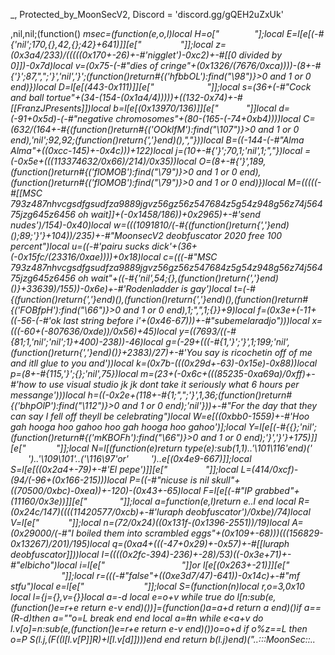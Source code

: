 _, Protected_by_MoonSecV2, Discord = 'discord.gg/gQEH2uZxUk'


,nil,nil;(function() _msec=(function(e,o,l)local H=o["            "];local E=l[e[(-#{'nil';170,{},42,{};42}+641)]][e["     ​     "]];local z=(0x3a4/233)/(((((0x170+-26)+-#'nigglet')-0xc2)+-#[[0 divided by 0]])-0x7d)local v=(0x75-(-#"dies of cringe"+(0x1326/(7676/0xca))))-(8+-#{'}';87,",";'}','nil','}';(function()return#{('hfbbOL'):find("\98")}>0 and 1 or 0 end)})local D=l[e[(443-0x111)]][e["   ​     ​     "]];local s=(36+(-#"Cock and ball tortue"+(34-(154-(0x1a4/4)))))+((132-0x74)+-#[[FranzJPresents]])local b=l[e[(0x13970/136)]][e["      ​​  "]]local d=(-91+0x5d)-(-#"negative chromosomes"+(80-(165-(-74+0xb4))))local C=(632/(164+-#{(function()return#{('OOklfM'):find("\107")}>0 and 1 or 0 end),'nil';92,92;(function()return{','}end)(),","}))local B=((-144-(-#"Alma Alma"+((0xcc-145)+-0x4c)))+122)local j=(10+-#{'}';70,1;'nil',1;","})local _=(-0x5e+(((113374632/0x66)/214)/0x35))local O=(8+-#{'}',189,(function()return#{('flOMOB'):find("\79")}>0 and 1 or 0 end),(function()return#{('flOMOB'):find("\79")}>0 and 1 or 0 end)})local M=(((((-#[[MSC 793z487nhvcgsdfgsudfza9889jgvz56gz56z547684z5g54z948g56z74j56475jzg645z6456 oh wait]]+(-0x1458/186))+0x2965)+-#'send nudes')/154)-0x40)local w=(((1091810/(-#{(function()return{','}end)();89;'}'}+104))/235)+-#"MoonsecV2 deobfuscator 2020 free 100 percent")local u=((-#'pairu sucks dick'+(36+(-0x15fc/(23316/0xae))))+0x18)local c=(((-#"MSC 793z487nhvcgsdfgsudfza9889jgvz56gz56z547684z5g54z948g56z74j56475jzg645z6456 oh wait"+((-#{'nil',54;{},(function()return{','}end)()}+33639)/155))-0x6e)+-#'Rodenladder is gay')local t=(-#{(function()return{','}end)(),(function()return{','}end)(),(function()return#{('FOBfpH'):find("\66")}>0 and 1 or 0 end),1;",",1;{}}+9)local f=(0x3e+(-11+((-56-(-#'ok last string before i'+(0x46-67)))+-#"subemelaradjo")))local x=(((-60+(-807636/0xde))/0x56)+45)local y=((7693/((-#{81;1,'nil';'nil';1}+400)-238))-46)local g=(-29+(((-#{1,'}';'}',1;199;'nil',(function()return{','}end)()}+2383)/27)+-#'You say is ricochetin off of me and itll glue to you and'))local k=(0x7b-(((0x29d+-63)-0x15e)-0x88))local p=(8+-#{115,'}';{};'nil',75})local m=(23+(-0x6c+(((85235-0xa69a)/0xff)+-#'how to use visual studio jk jk dont take it seriously what 6 hours per messange')))local h=((-0x2e+(118+-#{1;",";'}',1,36;(function()return#{('bhpOlP'):find("\112")}>0 and 1 or 0 end);'nil'}))+-#"For the day that they can say I fell off theyll be celebrating")local W=e[((0xbb0-1559)+-#'Hoo gah hooga hoo gahoo hoo gah hooga hoo gahoo')];local Y=l[e[(-#{{};'nil';(function()return#{('mKBOFh'):find("\66")}>0 and 1 or 0 end);'}','}'}+175)]][e["           "]];local N=l[(function(e)return type(e):sub(1,1)..'\101\116'end)('        ')..'\109\101'..('\116\97'or'        ')..e[(0x4e9-667)]];local S=l[e[((0x2a4+-79)+-#'El pepe')]][e["     ​     "]];local L=(414/0xcf)-(94/(-96+(0x166-215)))local P=((-#"nicuse is nil skull"+((70500/0xbc)-0xea))+-120)-(0x43+-65)local F=l[e[(-#"IP grabbed"+(11160/0x3e))]][e["   ​        "]];local a=function(e,l)return e..l end local R=(0x24c/147)*((((11420577/0xcb)+-#'luraph deobfuscator')/0xbe)/74)local V=l[e["   ​          "]];local n=(72/0x24)*((0x131f-(0x1396-2551))/19)local A=(0x29000/(-#"I boiled them into scrambled eggs"+(0x109+-68)))*(((156829-0x13267)/201)/195)local q=(0xa4+(((-47+0x29)+-0x57)+-#[[luraph deobfuscator]]))local I=((((0x2fc-394)-236)+-28)/53)*((-0x3e+71)+-#"elbicho")local i=l[e["  ​            "]]or l[e[(0x263+-21)]][e["  ​            "]];local r=(((-#"false"+((0xe3d7/47)-641))-0x14c)+-#"mf stfu")local e=l[e["​        ​     ​   "]];local S=(function(n)local r,o=3,0x10 local l={j={},v={}}local a=-d local e=o+v while true do l[n:sub(e,(function()e=r+e return e-v end)())]=(function()a=a+d return a end)()if a==(R-d)then a=""o=L break end end local a=#n while e<a+v do l.v[o]=n:sub(e,(function()e=r+e return e-v end)())o=o+d if o%z==L then o=P S(l.j,(F((l[l.v[P]]*R)+l[l.v[d]])))end end return b(l.j)end)("..:::MoonSec::..                ​            ​              ​                                ​                                         ​                                         ​ ​                          ​ ​                                                   ​                            ​                        ​     ​                                                      ​                ​                   ​                                            ​               ​           ​  ​                                                                 ​                    ​   ​         ​                 ​                               ​                   ​      ​                ​                                                                     ​           ​           ​           ​  ​                                                                     ​             ​             ​                                                     ​                           ​        ​                 ​​ ​                        ​              ​                  ​                               ​    ​                      ​        ​                        ​ ​         ​               ​                                                  ​                                                            ​                ​                                                                    ​             ​           ​                                       ​             ​                     ​              ​   ​         ​                 ​                               ​                   ​      ​                 ​                                                                               ​            ​          ​                                                                        ​             ​             ​                                                   ​           ​          ​                               ​​​                                                                     ​        ​         ​                                   ​                                 ​             ​           ​                                      ​                                              ​           ​                                                            ​      ​ ​​           ​           ​                    ​               ​            ​           ​             ​         ​           ​    ​                ​                                             ​                                       ​           ​                                                                       ​          ​             ​            ​                                                                       ​                ​                                                                           ​                     ​   ​                                                      ​     ​              ​         ​                         ​​         ​                                                               ​      ​              ​           ​                                                                                   ​            ​    ​                         ​    ​                      ​         ​         ​            ​            ​                                                                         ​               ​                         ​                                                     ​                      ​             ​                                                                   ​   ​            ​             ​          ​  ​                                                                ​             ​                           ​                                            ​   ​                  ​       ​    ​                        ​          ​     ​           ​                    ​      ​           ​       ​               ​                                 ​                                    ​               ​           ​                                                                                      ​             ​                                                                  ​                      ​     ​  ​   ​           ​                 ​                        ​           ​     ​​            ​​          ​       ​                   ​                            ​                               ​            ​​                                                                                       ​           ​            ​                      ​                                               ​                                                                                                        ​     ​                ​                  ​                ​ ​                                ​             ​           ​            ​                                                                         ​             ​           ​  ​                                                                       ​        ​              ​                                                                                     ​             ​            ​                                                                        ​              ​             ​            ​                        ​   ​                                                ​                           ​                                       ​ ​              ​ ​      ​ ​         ​​                ​                                      ​                                                                                                                       ​                          ​  ​                                                     ​                         ​ ​                    ​ ​     ​   ​                    ​                                  ​         ​               ​                                                            ​                                      ​   ​             ​​               ​                                ​    ​      ​​      ​                ​​           ​            ​          ​    ​  ​       ​                                                             ​              ​                                                          ​        ​         ​                                                                             ​                                   ​                                                                 ​            ​        ​             ​                                                                                 ​             ​                                               ​                                      ​           ​                                                                              ​        ​             ​              ​            ​                                               ​             ​            ​              ​                                                 ​                                          ​                                                                                                                                ​                                                           ​             ​         ​           ​                          ​            ​                                                 ​             ​             ​                                  ​                                  ​               ​             ​​                             ​                                                      ​             ​                                                          ​                          ​           ​            ​                                                           ​            ​             ​                                                                  ​        ​                        ​                       ​                                               ​                                   ​        ​  ​                        ​                          ​     ​                      ​           ​                                                                                 ​             ​                 ​                                                                                       ​       ​                                                                       ​           ​  ​       ​            ​           ​                                    ​                   ​          ​               ​   ​                                                                            ​           ​                                   ​                                                ​            ​             ​                                    ​                 ​ ​        ​                   ​            ​                                                                      ​    ​              ​             ​                     ​                     ​             ​                ​                       ​                                           ​              ​   ​                  ​                 ​              ​                   ​             ​                                        ​             ​                                                                                     ​             ​             ​                                                                           ​           ​           ​                                                                                     ​             ​                                                                ​                          ​           ​     ​​             ​                            ​                          ​      ​                                                                         ​                                ​                                              ​                                    ​            ​             ​             ​                                                                           ​​  ​  ​                 ​                    ​                   ​                    ​                         ​                                       ​ ​    ​                                                       ​           ​                                                                                 ​            ​​                                                    ​               ​                        ​            ​          ​​                ​             ​​         ​                     ​  ​                  ​                                        ​                    ​                 ​     ​                                                                           ​           ​             ​           ​                                                                       ​             ​             ​                                                              ​                                                                ​                 ​     ​    ​    ​       ​              ​​          ​​                                                                      ​       ​               ​           ​                                                        ​                ​            ​              ​                                                                                  ​            ​            ​                              ​         ​                              ​             ​             ​                                                                                    ​              ​                                             ​                                    ​           ​            ​                        ​         ​                                    ​               ​                                                                     ​         ​                  ​           ​                                                     ​    ​         ​                  ​             ​                                                                                       ​           ​            ​  ​                                        ​       ​                          ​        ​             ​               ​                                                             ​             ​   ​                                                                     ​                                                                       ​​                                                               ​                                                    ​                      ​             ​            ​  ​                   ​                                              ​               ​            ​​                                                                    ​      ​  ​    ​        ​                                                         ​​                                     ​                         ​ ​                                                ​           ​       ​               ​      ​                                                       ​                  ​      ​             ​                                                       ​                            ​               ​             ​                 ​                     ​     ​                           ​            ​   ​         ​                                                            ​         ​​ ​      ​           ​       ​                              ​                                    ​              ​           ​  ​                                      ​                              ​             ​            ​                                                                                ​         ​   ​  ​                   ​    ​                   ​         ​                     ​                ​  ​           ​                                            ​ ​              ​ ​               ​     ​              ​     ​                                                                     ​                       ​                                                                                    ​             ​           ​                                                     ​                    ​                 ​           ​      ​ ​                                                    ​                            ​                             ​   ​                                           ​       ​           ​            ​                       ​                ​                            ​        ​    ​             ​                                                                                     ​   ​                                                             ​                       ​                                         ​                                                       ​                                                  ​                      ​  ​                                              ​                                                   ​                                   ​        ​             ​            ​                                                                            ​ ​         ​                         ​                             ​         ​             ​                                ​​                                 ​  ​                ​              ​                   ​    ​                                                                ​        ​                ​                      ​                                                              ​             ​                                                                   ​         ​           ​                            ​              ​      ​                             ​                  ​        ​   ​​                                                                       ​  ​             ​             ​            ​                                                                         ​          ​              ​            ​                                              ​                           ​              ​                                  ​        ​                  ​     ​                 ​               ​                                                                                     ​             ​            ​                                                                         ​              ​             ​                                                                                   ​             ​                                                                                   ​             ​​           ​                                           ​                        ​              ​     ​        ​                                                          ​           ​ ​       ​          ​     ​                             ​                ​                                  ​                         ​                                                                ​                                           ​  ​                      ​         ​     ​    ​        ​                          ​                    ​                  ​     ​    ​             ​                                         ​                                                   ​         ​      ​       ​                  ​                       ​   ​                 ​                                                ​                    ​                                                ​         ​              ​    ​                           ​  ​                                                                   ​           ​                                    ​                                                 ​    ​      ​                                                                          ​          ​             ​                                                                                         ​                         ​                                    ​                                                              ​                               ​                           ​         ​           ​               ​            ​  ​                                ​                                  ​             ​           ​                                                                                  ​        ​           ​                                                                                ​             ​          ​                                            ​                            ​             ​                                                                                                                ​                                                         ​                        ​              ​          ​                                        ​                                                ​           ​                                                                                      ​        ​    ​                                                                                    ​             ​            ​                          ​                          ​                   ​     ​               ​                        ​         ​     ​           ​            ​              ​             ​                                                        ​   ​                           ​             ​            ​                     ​                                                ​             ​             ​                                                                                     ​               ​                                              ​      ​      ​             ​                    ​          ​                                                             ​                ​  ​           ​                                                                                        ​            ​                                                                                    ​             ​            ​  ​                                        ​                      ​        ​​             ​             ​          ​     ​           ​    ​                          ​                                   ​          ​                                          ​                   ​                                         ​  ​             ​          ​ ​                                   ​                           ​                                          ​    ​     ​                                                                     ​                 ​                        ​                                                                                                                 ​     ​             ​                                             ​                            ​      ​             ​                                               ​                    ​              ​                        ​    ​                  ​​                                     ​     ​                        ​                                                  ​       ​                             ​                             ​     ​                            ​  ​            ​ ​     ​                            ​ ​              ​    ​                                    ​            ​​                                    ​ ​                                                    ​            ​​     ​                                       ​                                                  ​    ​                  ​                                                   ​                                ​                                                 ​                                      ​                ​               ​   ​                                                           ​ ​​       ​                 ​                                            ​  ​                   ​             ​        ​                       ​ ​                     ​                              ​                            ​    ​                   ​                                                     ​                                       ​     ​            ​               ​                   ​               ​                                ​                                                 ​      ​​        ​                                                                                      ​                                                        ​                     ​                              ​    ​                    ​   ​                                                 ​                ​                     ​                                                                                                                                                          ​ ​      ​                                   ​                                     ​                        ​        ​​               ​      ​   ​                                                                                         ​    ​        ​                                                                               ​            ​​                   ​           ​                          ​            ​          ​             ​          ​ ​       ​                                  ​                                ​    ​                                  ​                     ​          ​    ​   ​                         ​​     ​               ​                                                                ​                                  ​   ​             ​                               ​                      ​     ​            ​  ​                                                                                             ​               ​                        ​                  ​                       ​​​      ​          ​                  ​     ​                                           ​     ​                ​                   ​                        ​ ​                    ​          ​         ​                                        ​                                                                   ​    ​      ​                   ​                ​         ​ ​                                                ​   ​             ​​​                             ​                 ​                   ​     ​                   ​   ​​                                    ​                 ​              ​                    ​                ​         ​                                            ​                                    ​    ​                              ​                      ​                ​​ ​                 ​   ​  ​ ​             ​                                                ​        ​        ​    ​           ​                         ​          ​         ​      ​               ​                                                    ​                                                       ​                                        ​                                            ​     ​             ​                     ​      ​         ​                                                                                             ​                            ​ ​                                                     ​                               ​          ​                ​                   ​               ​          ​            ​​ ​              ​ ​                            ​    ​           ​​        ​                 ​​         ​                                         ​                    ​          ​ ​                                                                                   ​                        ​          ​                           ​                 ​                                     ​                                                                                                              ​             ​                                                                                       ​         ​                                                      ​                       ​    ​             ​                                                                                   ​                                                                 ​                                                   ​         ​   ​                       ​                                         ​             ​             ​                                                                ​            ​       ​                                                                                                            ​    ​​                                                                ​         ​       ​                        ​         ​                            ​        ​                ​                        ​           ​           ​​                    ​     ​      ​                                         ​    ​             ​                      ​                  ​                                       ​             ​          ​                               ​                           ​           ​        ​      ​             ​                                                                  ​                  ​                                                                                                   ​             ​          ​                                     ​         ​         ​                      ​           ​                                 ​                                                          ​             ​                                                                                                                       ​         ​                               ​                               ​           ​            ​                                          ​                 ​                 ​       ​             ​                                                                            ​                                                                                             ​  ​                       ​            ​                                                         ​                       ​               ​                                                          ​                         ​                                                                                                        ​                             ​                                                                         ​           ​          ​                              ​                                 ​                      ​           ​                                                                                                     ​         ​                                                      ​      ​                        ​          ​                                                                                     ​             ​                                                                      ​            ​                                               ​                 ​                                                            ​   ​                       ​                            ​            ​           ​            ​                                                              ​                    ​                           ​                                                                                                       ​                                                              ​                                     ​          ​                                      ​             ​                     ​               ​                            ​                  ​                        ​                          ​                                ​        ​                                                ​                         ​         ​                                                             ​    ​      ​            ​                                         ​                ​               ​                                                                  ​                  ​                                         ​          ​                                                                        ​           ​             ​                                                    ​                                   ​             ​                                              ");local b=(88+-0x26)local o=100 local l=d;local e={}e={[(-#"send nudes"+(0x6b-96))]=function()local e,d,a,i=D(S,l,l+s);l=l+I;o=(o+(b*I))%r;return(((i+o-(b)+n*(I*z))%n)*((z*A)^z))+(((a+o-(b*z)+n*(z^s))%r)*(n*r))+(((d+o-(b*s)+A)%r)*n)+((e+o-(b*I)+A)%r);end,[(32+-0x1e)]=function(e,e,e)local e=D(S,l,l);l=l+v;o=(o+(b))%r;return((e+o-(b)+A)%n);end,[(0x53-80)]=function()local e,d=D(S,l,l+z);o=(o+(b*z))%r;l=l+z;return(((d+o-(b)+n*(z*I))%n)*r)+((e+o-(b*z)+r*(z^s))%n);end,[((101-0x4d)+-#"impulse was here omg")]=function(l,e,o)if o then local e=(l/z^(e-d))%z^((o-v)-(e-d)+v);return e-e%d;else local e=z^(e-v);return(l%(e+e)>=e)and d or P;end;end,[((0x5f-76)+-#"0 divided by 0")]=function()local l=e[((74+-0x1b)+-#"ratio no one cares yo momma dead yo daddy left")]();local a=e[(-0x79+122)]();local i=d;local o=(e[((0x6a+-44)+-#"papier der afghaner wurde von nice dem bombenleger gefickt")](a,v,R+I)*(z^(R*z)))+l;local l=e[(-0x76+122)](a,21,31);local e=((-d)^e[(0x1ac/107)](a,32));if(l==P)then if(o==L)then return e*P;else l=v;i=L;end;elseif(l==(n*(z^s))-v)then return(o==P)and(e*(v/L))or(e*(P/L));end;return E(e,l-((r*(I))-d))*(i+(o/(z^q)));end,[((-0x68+146)+-#[[2406924069240 your mom is gay af lol]])]=function(a,i,i)local i;if(not a)then a=e[(87/(14964/0xac))]();if(a==P)then return'';end;end;i=Y(S,l,l+a-d);l=l+a;local e=''for l=v,#i do e=W(e,F((D(Y(i,l,l))+o)%r))o=(o+b)%n end return e;end}local function Y(...)return{...},V('#',...)end local function A()local i={};local a={};local l={};local t={i,a,nil,l};local o={}local b=(0xee-156)local l={[((64+-0x35)+-#[[Give Robux]])]=(function(l)return not(#l==e[(0x1c/14)]())end),[((0x9f-143)+-#[[cilertedcool]])]=(function(l)return e[(-#[[game players kick localplayer kicked by nicuse and beliveri12 ahhahahahahahhaha]]+(10500/0x7d))]()end),[(0x0/71)]=(function(l)return e[(-0x63+105)]()end),[(0x6/2)]=(function(l)local o=e[(((0xfe4c/30)/217)+-#[[avan]])]()local e=''local l=1 for d=1,#o do l=(l+b)%r e=W(e,F((D(o:sub(d,d))+l)%n))end return e end)};for e=v,e[(20/((0x154/10)+-#"impulse is hot"))]()do a[e-v]=A();end;local a=e[(((0xc4-156)+-#"niggers")/33)]()for d=1,a do local e=e[((1463/0x13)+-#[[fun fact if you want to say discord just type Discord with a capital D boom]])]();local a;local e=l[e%(-#'furries should die'+(0xb1-151))];o[d]=e and e({});end;for t=1,e[(-#"rule 2 ok"+(1090/0x6d))]()do local l=e[(0xe/7)]();if(e[(-#"me and the monkey"+(70+-0x31))](l,d,v)==L)then local r=e[(-#'get good use moonsec'+(504/0x15))](l,z,s);local a=e[(53+-0x31)](l,I,z+I);local l={e[(684/0xe4)](),e[(-#"ÑÑÑÑÑÑÑ"+(0x55-75))](),nil,nil};local n={[(-#[[You have been banned from Cfx re network]]+(0x63+-59))]=function()l[k]=e[((2296/0x1c)+-#'game players kick localplayer kicked by nicuse and beliveri12 ahhahahahahahhaha')]();l[M]=e[(-0x34+55)]();end,[(22-0x15)]=function()l[h]=e[(0x30+-47)]();end,[(99-0x61)]=function()l[h]=e[(0x2b-42)]()-(z^R)end,[(-#"Oh hes too mainstream"+(0xcd8/137))]=function()l[y]=e[(143/0x8f)]()-(z^R)l[j]=e[((2516/0x94)+-#[[thats not nice]])]();end};n[r]();if(e[(-#[[my ass hurts]]+(52+-0x24))](a,v,d)==v)then l[c]=o[l[x]]end if(e[(39+-0x23)](a,z,z)==d)then l[p]=o[l[p]]end if(e[((1128-0x25c)/131)](a,s,s)==v)then l[B]=o[l[B]]end i[t]=l;end end;t[3]=e[(-#'Deezbutts'+((5394-0xa96)/0xf4))]();return t;end;local function L(e,P,b)local l=e[z];local r=e[s];local e=e[d];return(function(...)local F={};local D={};local o={};local S=V('#',...)-v;local R=l;local n=e;local I=Y local A={...};local l=d;local r=r;local s=-v;for e=0,S do if(e>=r)then F[e-r]=A[e+v];else o[e]=A[e+d];end;end;local e=S-r+d local e;local r;while true do e=n[l];r=e[(((0xbf+-77)-0x5c)+-#"federal communication")];a=(2196936)while((22442/0xe5)+-#[[If not skid then return hasbitches end]])>=r do a=-a a=(2437425)while r<=(-20+0x31)do a=-a a=(13495287)while(-0x41+79)>=r do a=-a a=(6382605)while r<=(0x8a-132)do a=-a a=(8823030)while r<=(-#'flat'+(93-0x57))do a=-a a=(4914525)while r<=((0x77-97)+-#'legend says i was here')do a=-a local r;local a;a=e[w]o[a](i(o,a+v,e[m]))l=l+d;e=n[l];a=e[w];r=o[e[m]];o[a+1]=r;o[a]=r[e[j]];l=l+d;e=n[l];o[e[x]]=e[p];l=l+d;e=n[l];a=e[x]o[a]=o[a](i(o,a+d,e[m]))l=l+d;e=n[l];a=e[f];r=o[e[k]];o[a+1]=r;o[a]=r[e[B]];l=l+d;e=n[l];o[e[x]]=e[p];l=l+d;e=n[l];a=e[f]o[a]=o[a](i(o,a+d,e[y]))l=l+d;e=n[l];a=e[w];r=o[e[g]];o[a+1]=r;o[a]=r[e[j]];l=l+d;e=n[l];o[e[c]]=e[h];l=l+d;e=n[l];o[e[t]]=e[g];break;end while 1265==(a)/((0xf62+-53))do a=(1912536)while(91+-0x5a)<r do a=-a local r;local p,m;local w;local a;o[e[u]]=b[e[h]];l=l+d;e=n[l];o[e[x]]=b[e[g]];l=l+d;e=n[l];a=e[f];w=o[e[y]];o[a+1]=w;o[a]=w[e[C]];l=l+d;e=n[l];o[e[x]]=e[k];l=l+d;e=n[l];a=e[t]p,m=I(o[a](i(o,a+1,e[y])))s=m+a-1 r=0;for e=a,s do r=r+d;o[e]=p[r];end;l=l+d;e=n[l];a=e[x]o[a]=o[a](i(o,a+d,s))l=l+d;e=n[l];o[e[c]]();l=l+d;e=n[l];do return end;break end while 3636==(a)/((1141-(0x58e3/37)))do local r;local f,g;local w;local a;o[e[c]]=b[e[m]];l=l+d;e=n[l];o[e[x]]=b[e[k]];l=l+d;e=n[l];a=e[x];w=o[e[k]];o[a+1]=w;o[a]=w[e[M]];l=l+d;e=n[l];o[e[u]]=e[h];l=l+d;e=n[l];a=e[t]f,g=I(o[a](i(o,a+1,e[p])))s=g+a-1 r=0;for e=a,s do r=r+d;o[e]=f[r];end;l=l+d;e=n[l];a=e[t]o[a]=o[a](i(o,a+d,s))l=l+d;e=n[l];o[e[x]]();l=l+d;e=n[l];do return end;break end;break;end break;end while 2622==(a)/((6787-0xd5e))do a=(1729644)while r<=((0x1b3-(481-0xfa))+-#'Moonsec An IB2 fork sooo secure and we love it and federal is so straight and federal owns Luauth and we love spoons and if sonic was here federal would die a painful death and he would turn into dust')do a=-a a=(4930128)while(-119+0x7a)<r do a=-a do return o[e[x]]end break end while(a)/((0x54cc/9))==2044 do if(o[e[f]]==o[e[O]])then l=l+v;else l=e[k];end;break end;break;end while(a)/((-104+0x32c))==2443 do a=(1950048)while r>((-45+0x6e)+-#'Its not hip hop its pop cause I found a hella way to fuse it')do a=-a o[e[f]]=(e[h]~=0);l=l+v;break end while(a)/((1094+-0x5f))==1952 do local r;local w,x;local c;local a;o[e[t]]=b[e[p]];l=l+d;e=n[l];o[e[f]]=b[e[h]];l=l+d;e=n[l];a=e[f];c=o[e[m]];o[a+1]=c;o[a]=c[e[C]];l=l+d;e=n[l];o[e[t]]=e[p];l=l+d;e=n[l];a=e[t]w,x=I(o[a](i(o,a+1,e[h])))s=x+a-1 r=0;for e=a,s do r=r+d;o[e]=w[r];end;l=l+d;e=n[l];a=e[u]o[a]=o[a](i(o,a+d,s))l=l+d;e=n[l];o[e[t]]();l=l+d;e=n[l];do return end;break end;break;end break;end break;end while(a)/((-#[[if true then return your dad]]+(297689/0xa1)))==3505 do a=(3556872)while(-#[[Cause I know the way to get em motivated]]+(145-(3895/0x29)))>=r do a=-a a=(20568)while(-0x44+76)>=r do a=-a a=(9232256)while(0x292/94)<r do a=-a do return end;break end while 2528==(a)/((807092/0xdd))do o[e[u]]();break end;break;end while(a)/((1776-0x397))==24 do a=(14050244)while(-#'33 cocks in my mouth'+(0x154c/188))<r do a=-a local e=e[u]o[e]=o[e]()break end while(a)/((-#"while wait 1 do print deez end"+(-0x6c+3580)))==4082 do local r;local k,u;local c;local a;o[e[x]]=b[e[h]];l=l+d;e=n[l];o[e[x]]=b[e[g]];l=l+d;e=n[l];a=e[w];c=o[e[p]];o[a+1]=c;o[a]=c[e[j]];l=l+d;e=n[l];o[e[t]]=e[y];l=l+d;e=n[l];a=e[x]k,u=I(o[a](i(o,a+1,e[m])))s=u+a-1 r=0;for e=a,s do r=r+d;o[e]=k[r];end;l=l+d;e=n[l];a=e[f]o[a]=o[a](i(o,a+d,s))l=l+d;e=n[l];o[e[t]]();l=l+d;e=n[l];do return end;break end;break;end break;end while 891==(a)/((0xfab+(-0x44e/58)))do a=(7844256)while((-10324/0xb2)+0x46)>=r do a=-a a=(8168879)while(-70+0x51)<r do a=-a o[e[f]][e[h]]=o[e[B]];break end while 3629==(a)/((0x354eb/97))do o[e[c]]=L(R[e[h]],nil,b);break end;break;end while 2594==(a)/((341712/0x71))do a=(1041243)while(119+-0x6a)<r do a=-a local r;local u,g;local h;local a;o[e[w]]=b[e[k]];l=l+d;e=n[l];o[e[x]]=b[e[p]];l=l+d;e=n[l];a=e[c];h=o[e[m]];o[a+1]=h;o[a]=h[e[C]];l=l+d;e=n[l];o[e[w]]=e[m];l=l+d;e=n[l];a=e[f]u,g=I(o[a](i(o,a+1,e[p])))s=g+a-1 r=0;for e=a,s do r=r+d;o[e]=u[r];end;l=l+d;e=n[l];a=e[t]o[a]=o[a](i(o,a+d,s))l=l+d;e=n[l];o[e[w]]();l=l+d;e=n[l];do return end;break end while(a)/((-#"mbb is a frag"+(0xb6fa/37)))==831 do local r;local a;a=e[x]o[a](i(o,a+v,e[p]))l=l+d;e=n[l];a=e[t];r=o[e[h]];o[a+1]=r;o[a]=r[e[C]];l=l+d;e=n[l];o[e[t]]=e[p];l=l+d;e=n[l];a=e[u]o[a]=o[a](i(o,a+d,e[h]))l=l+d;e=n[l];a=e[w];r=o[e[g]];o[a+1]=r;o[a]=r[e[O]];l=l+d;e=n[l];o[e[t]]=e[m];l=l+d;e=n[l];a=e[w]o[a]=o[a](i(o,a+d,e[p]))l=l+d;e=n[l];a=e[c];r=o[e[h]];o[a+1]=r;o[a]=r[e[O]];l=l+d;e=n[l];o[e[f]]=e[h];l=l+d;e=n[l];o[e[u]]=e[h];break end;break;end break;end break;end break;end while 3543==(a)/((0x1e1d-3900))do a=(13100724)while(72+-0x33)>=r do a=-a a=(1321866)while(0x2ca/42)>=r do a=-a a=(4147450)while r<=(-115+0x82)do a=-a local r;local a;a=e[t]o[a](i(o,a+v,e[m]))l=l+d;e=n[l];a=e[w];r=o[e[k]];o[a+1]=r;o[a]=r[e[j]];l=l+d;e=n[l];o[e[w]]=e[y];l=l+d;e=n[l];a=e[u]o[a]=o[a](i(o,a+d,e[g]))l=l+d;e=n[l];a=e[c];r=o[e[y]];o[a+1]=r;o[a]=r[e[M]];l=l+d;e=n[l];o[e[c]]=e[p];l=l+d;e=n[l];a=e[c]o[a]=o[a](i(o,a+d,e[g]))l=l+d;e=n[l];a=e[u];r=o[e[h]];o[a+1]=r;o[a]=r[e[j]];l=l+d;e=n[l];o[e[t]]=e[g];l=l+d;e=n[l];o[e[x]]=e[g];break;end while 3805==(a)/((0x4a5+(-24+-0x4b)))do a=(1107328)while r>(-#'no h'+(360/0x12))do a=-a local e=e[u]o[e]=o[e](o[e+v])break end while(a)/((0x1e4+-62))==2624 do o[e[u]]={};break end;break;end break;end while 1614==(a)/(((253820/0x94)-0x380))do a=(398800)while(0xa0-141)>=r do a=-a a=(9725169)while r>(0x68-86)do a=-a local r;local y,w;local x;local a;o[e[f]]=b[e[k]];l=l+d;e=n[l];o[e[t]]=b[e[g]];l=l+d;e=n[l];a=e[t];x=o[e[h]];o[a+1]=x;o[a]=x[e[j]];l=l+d;e=n[l];o[e[u]]=e[p];l=l+d;e=n[l];a=e[f]y,w=I(o[a](i(o,a+1,e[m])))s=w+a-1 r=0;for e=a,s do r=r+d;o[e]=y[r];end;l=l+d;e=n[l];a=e[c]o[a]=o[a](i(o,a+d,s))l=l+d;e=n[l];o[e[f]]();l=l+d;e=n[l];do return end;break end while(a)/((7063-0xe02))==2797 do local r;local a;a=e[f]o[a](i(o,a+v,e[g]))l=l+d;e=n[l];a=e[t];r=o[e[m]];o[a+1]=r;o[a]=r[e[B]];l=l+d;e=n[l];o[e[x]]=e[m];l=l+d;e=n[l];a=e[w]o[a]=o[a](i(o,a+d,e[y]))l=l+d;e=n[l];a=e[u];r=o[e[y]];o[a+1]=r;o[a]=r[e[M]];l=l+d;e=n[l];o[e[x]]=e[k];l=l+d;e=n[l];a=e[c]o[a]=o[a](i(o,a+d,e[y]))l=l+d;e=n[l];a=e[t];r=o[e[h]];o[a+1]=r;o[a]=r[e[M]];l=l+d;e=n[l];o[e[f]]=e[y];l=l+d;e=n[l];o[e[c]]=e[g];break end;break;end while 1994==(a)/((498-0x12a))do a=(837900)while r>(0x46+-50)do a=-a do return end;break end while(a)/((-#"Cock and ball tortue"+(0xa40-1344)))==665 do local r;local a;o[e[w]]=b[e[y]];l=l+d;e=n[l];o[e[x]]=o[e[p]][e[M]];l=l+d;e=n[l];o[e[c]]=e[h];l=l+d;e=n[l];a=e[x]o[a]=o[a](o[a+v])l=l+d;e=n[l];o[e[t]]=b[e[k]];l=l+d;e=n[l];o[e[c]]=o[e[y]][e[_]];l=l+d;e=n[l];o[e[w]]=e[k];l=l+d;e=n[l];a=e[u]o[a]=o[a](o[a+v])l=l+d;e=n[l];o[e[f]][e[y]]=e[j];l=l+d;e=n[l];o[e[f]]=b[e[k]];l=l+d;e=n[l];o[e[t]]=o[e[m]][e[_]];l=l+d;e=n[l];o[e[w]][e[g]]=o[e[M]];l=l+d;e=n[l];o[e[c]][e[h]]=e[B];l=l+d;e=n[l];o[e[t]][e[g]]=o[e[_]];l=l+d;e=n[l];o[e[w]]=b[e[g]];l=l+d;e=n[l];o[e[x]]=o[e[p]][e[j]];l=l+d;e=n[l];o[e[u]]=e[g];l=l+d;e=n[l];o[e[w]]=e[k];l=l+d;e=n[l];o[e[w]]=e[p];l=l+d;e=n[l];a=e[c]o[a]=o[a](i(o,a+d,e[y]))l=l+d;e=n[l];o[e[t]][e[g]]=o[e[O]];l=l+d;e=n[l];o[e[f]]=b[e[h]];l=l+d;e=n[l];o[e[u]]=o[e[m]][e[j]];l=l+d;e=n[l];o[e[x]]=e[h];l=l+d;e=n[l];o[e[f]]=e[h];l=l+d;e=n[l];o[e[u]]=e[y];l=l+d;e=n[l];o[e[x]]=e[h];l=l+d;e=n[l];a=e[c]o[a]=o[a](i(o,a+d,e[h]))l=l+d;e=n[l];o[e[w]][e[m]]=o[e[O]];l=l+d;e=n[l];o[e[t]]=b[e[h]];l=l+d;e=n[l];o[e[w]]=o[e[y]][e[O]];l=l+d;e=n[l];o[e[c]]=e[k];l=l+d;e=n[l];o[e[c]]=e[g];l=l+d;e=n[l];o[e[f]]=e[h];l=l+d;e=n[l];o[e[f]]=e[y];l=l+d;e=n[l];a=e[c]o[a]=o[a](i(o,a+d,e[m]))l=l+d;e=n[l];o[e[t]][e[p]]=o[e[O]];l=l+d;e=n[l];o[e[f]]=b[e[k]];l=l+d;e=n[l];o[e[f]]=o[e[g]][e[_]];l=l+d;e=n[l];o[e[t]]=o[e[y]][e[_]];l=l+d;e=n[l];o[e[c]][e[k]]=o[e[_]];l=l+d;e=n[l];o[e[t]][e[g]]=e[O];l=l+d;e=n[l];o[e[x]]=b[e[k]];l=l+d;e=n[l];o[e[f]]=o[e[y]][e[M]];l=l+d;e=n[l];o[e[w]]=e[p];l=l+d;e=n[l];o[e[t]]=e[y];l=l+d;e=n[l];o[e[t]]=e[h];l=l+d;e=n[l];a=e[x]o[a]=o[a](i(o,a+d,e[m]))l=l+d;e=n[l];o[e[u]][e[g]]=o[e[O]];l=l+d;e=n[l];o[e[w]][e[m]]=e[B];l=l+d;e=n[l];o[e[w]]=o[e[p]][e[B]];l=l+d;e=n[l];a=e[x];r=o[e[k]];o[a+1]=r;o[a]=r[e[M]];break end;break;end break;end break;end while(a)/((0x19ba-3310))==3999 do a=(422275)while r<=((0x2d60/176)+-#'nate higger nuck figgers and nill kiggers')do a=-a a=(359100)while(-#'anime is for fags'+(5640/0x8d))>=r do a=-a a=(974100)while r>(0x132a/223)do a=-a local r;local k,x;local h;local a;o[e[w]]=b[e[y]];l=l+d;e=n[l];o[e[f]]=b[e[g]];l=l+d;e=n[l];a=e[w];h=o[e[g]];o[a+1]=h;o[a]=h[e[C]];l=l+d;e=n[l];o[e[u]]=e[y];l=l+d;e=n[l];a=e[c]k,x=I(o[a](i(o,a+1,e[m])))s=x+a-1 r=0;for e=a,s do r=r+d;o[e]=k[r];end;l=l+d;e=n[l];a=e[t]o[a]=o[a](i(o,a+d,s))l=l+d;e=n[l];o[e[t]]();l=l+d;e=n[l];do return end;break end while 764==(a)/(((2625-0x53a)+-#'cheeseburger'))do local l=e[t]local a,e=I(o[l](i(o,l+1,e[k])))s=e+l-1 local e=0;for l=l,s do e=e+d;o[l]=a[e];end;break end;break;end while(a)/((102600/0xd8))==756 do a=(2195736)while(122+-0x62)<r do a=-a o[e[c]]=P[e[h]];l=l+d;e=n[l];o[e[u]]=#o[e[h]];l=l+d;e=n[l];P[e[p]]=o[e[u]];l=l+d;e=n[l];o[e[w]]=P[e[m]];l=l+d;e=n[l];o[e[t]]=#o[e[h]];l=l+d;e=n[l];P[e[g]]=o[e[w]];l=l+d;e=n[l];do return end;break end while 1146==(a)/((-#[[Russian letters]]+(3961-0x7ee)))do local r;local m,u;local h;local a;o[e[t]]=b[e[g]];l=l+d;e=n[l];o[e[w]]=b[e[g]];l=l+d;e=n[l];a=e[w];h=o[e[k]];o[a+1]=h;o[a]=h[e[M]];l=l+d;e=n[l];o[e[c]]=e[y];l=l+d;e=n[l];a=e[f]m,u=I(o[a](i(o,a+1,e[g])))s=u+a-1 r=0;for e=a,s do r=r+d;o[e]=m[r];end;l=l+d;e=n[l];a=e[t]o[a]=o[a](i(o,a+d,s))l=l+d;e=n[l];o[e[x]]();l=l+d;e=n[l];do return end;break end;break;end break;end while 3175==(a)/((0xc4+-63))do a=(10494036)while r<=(0x5f+-68)do a=-a a=(2444118)while(-#"IP grabbed"+(6228/0xad))<r do a=-a local r;local a;a=e[w]o[a](i(o,a+v,e[h]))l=l+d;e=n[l];a=e[f];r=o[e[m]];o[a+1]=r;o[a]=r[e[O]];l=l+d;e=n[l];o[e[t]]=e[m];l=l+d;e=n[l];a=e[w]o[a]=o[a](i(o,a+d,e[p]))l=l+d;e=n[l];a=e[t];r=o[e[k]];o[a+1]=r;o[a]=r[e[B]];l=l+d;e=n[l];o[e[t]]=e[p];l=l+d;e=n[l];a=e[t]o[a]=o[a](i(o,a+d,e[h]))l=l+d;e=n[l];a=e[c];r=o[e[m]];o[a+1]=r;o[a]=r[e[_]];l=l+d;e=n[l];o[e[c]]=e[g];l=l+d;e=n[l];o[e[w]]=e[y];break end while(a)/((19104/0x20))==4094 do o[e[c]]=o[e[h]]-o[e[M]];break end;break;end while 3969==(a)/((-#"0nly 1337 smashed ur wap"+(0x1555-2793)))do a=(997650)while r>(2128/0x4c)do a=-a local r;local a;o[e[f]]=b[e[g]];l=l+d;e=n[l];o[e[f]]=b[e[m]];l=l+d;e=n[l];a=e[x];r=o[e[y]];o[a+1]=r;o[a]=r[e[C]];l=l+d;e=n[l];o[e[u]]=e[p];l=l+d;e=n[l];a=e[c]o[a]=o[a](i(o,a+d,e[h]))l=l+d;e=n[l];o[e[w]]=o[e[g]][e[B]];l=l+d;e=n[l];o[e[x]]=o[e[y]][e[O]];l=l+d;e=n[l];a=e[x]o[a]=o[a](o[a+v])l=l+d;e=n[l];o[e[w]]=e[m];l=l+d;e=n[l];a=e[f]o[a](o[a+v])l=l+d;e=n[l];do return end;break end while(a)/((-#'whats up'+(4494-0x8dd)))==450 do o[e[u]]=o[e[g]]-o[e[C]];break end;break;end break;end break;end break;end break;end while 2355==(a)/((0x87b-1136))do a=(12083012)while r<=(-#[[You have been banned from Cfx re network]]+(-120+0xcc))do a=-a a=(1295411)while(0xab-135)>=r do a=-a a=(11739969)while((-0x32+91)+-#[[rule 2 ok]])>=r do a=-a a=(10235181)while r<=((-#[[sexo 4 o filme]]+(-0x3ed9/173))+0x89)do a=-a local r=R[e[k]];local a;local d={};a=N({},{__index=function(l,e)local e=d[e];return e[1][e[2]];end,__newindex=function(o,e,l)local e=d[e]e[1][e[2]]=l;end;});for a=1,e[_]do l=l+v;local e=n[l];if e[(37-0x24)]==107 then d[a-1]={o,e[m]};else d[a-1]={P,e[m]};end;D[#D+1]=d;end;o[e[u]]=L(r,a,b);break;end while 3459==(a)/(((95104/0x20)+-#[[Bush Did 9 11]]))do a=(7518462)while(4712/0x98)<r do a=-a local d=e[f];local a=o[d]local n=o[d+2];if(n>0)then if(a>o[d+1])then l=e[k];else o[d+3]=a;end elseif(a<o[d+1])then l=e[h];else o[d+3]=a;end break end while 2247==(a)/((-#'nico der hurensohn'+(0x1a6a-3398)))do local r;local t,k;local x;local a;o[e[f]]=b[e[h]];l=l+d;e=n[l];o[e[f]]=b[e[m]];l=l+d;e=n[l];a=e[u];x=o[e[m]];o[a+1]=x;o[a]=x[e[j]];l=l+d;e=n[l];o[e[f]]=e[m];l=l+d;e=n[l];a=e[u]t,k=I(o[a](i(o,a+1,e[m])))s=k+a-1 r=0;for e=a,s do r=r+d;o[e]=t[r];end;l=l+d;e=n[l];a=e[c]o[a]=o[a](i(o,a+d,s))l=l+d;e=n[l];o[e[w]]();l=l+d;e=n[l];do return end;break end;break;end break;end while 3981==(a)/((0xb95+-16))do a=(4739865)while(-#"i would jerk off to federals feet"+(0x3b69/227))>=r do a=-a a=(4156590)while r>(52+-0x13)do a=-a local r;local m,f;local u;local a;o[e[w]]=b[e[k]];l=l+d;e=n[l];o[e[x]]=b[e[h]];l=l+d;e=n[l];a=e[t];u=o[e[h]];o[a+1]=u;o[a]=u[e[C]];l=l+d;e=n[l];o[e[t]]=e[h];l=l+d;e=n[l];o[e[t]]=(e[g]~=0);l=l+d;e=n[l];a=e[c]m,f=I(o[a](i(o,a+1,e[y])))s=f+a-1 r=0;for e=a,s do r=r+d;o[e]=m[r];end;l=l+d;e=n[l];a=e[t]o[a]=o[a](i(o,a+d,s))l=l+d;e=n[l];o[e[x]]();l=l+d;e=n[l];do return end;break end while(a)/(((-0x42+2230)-0x45d))==3970 do local l=e[t]o[l]=o[l](i(o,l+d,e[g]))break end;break;end while(a)/((-#[[Reduce meme string slowmode when plsplspls]]+(464019/0x89)))==1417 do a=(8517894)while r>(182-0x93)do a=-a o[e[c]]=o[e[p]][e[M]];break end while(a)/((-#'Luraph v13 has been released changed absolutely fucking nothing'+(8031-0xfbe)))==2163 do if(o[e[u]]==o[e[_]])then l=l+v;else l=e[k];end;break end;break;end break;end break;end while 397==(a)/((-86+0xd15))do a=(136080)while r<=(0x68-64)do a=-a a=(345780)while r<=(105-(192-0x7d))do a=-a a=(2199360)while r>(-81+0x76)do a=-a o[e[t]]=P[e[g]];break end while(a)/((0x1c5a2/147))==2784 do P[e[y]]=o[e[t]];break end;break;end while(a)/((-69+0xc39))==113 do a=(1815371)while r>(-71+0x6e)do a=-a b[e[m]]=o[e[w]];break end while 1711==(a)/((35013/0x21))do o[e[w]]=P[e[h]];break end;break;end break;end while 504==(a)/((21870/0x51))do a=(8102259)while(122-0x50)>=r do a=-a a=(4036224)while(0x13dc/124)<r do a=-a o[e[c]][e[h]]=e[C];break end while(a)/((0x1d07-3775))==1104 do o[e[u]]=#o[e[h]];break end;break;end while(a)/((8171-0x1026))==2007 do a=(2589120)while r>(103+-0x3c)do a=-a if o[e[c]]then l=l+d;else l=e[y];end;break end while(a)/((2998-0x5e6))==1740 do local r;local g,f;local u;local a;o[e[x]]=b[e[h]];l=l+d;e=n[l];o[e[c]]=b[e[k]];l=l+d;e=n[l];a=e[x];u=o[e[m]];o[a+1]=u;o[a]=u[e[_]];l=l+d;e=n[l];o[e[x]]=e[m];l=l+d;e=n[l];a=e[t]g,f=I(o[a](i(o,a+1,e[m])))s=f+a-1 r=0;for e=a,s do r=r+d;o[e]=g[r];end;l=l+d;e=n[l];a=e[c]o[a]=o[a](i(o,a+d,s))l=l+d;e=n[l];o[e[w]]();l=l+d;e=n[l];do return end;break end;break;end break;end break;end break;end while 3676==(a)/((-#"loading trojan horse"+(-0x6d+3416)))do a=(7759008)while(9828/(0x1ef-306))>=r do a=-a a=(5205574)while r<=(0xff0/85)do a=-a a=(6103946)while r<=(-0x35+99)do a=-a a=(3279096)while r>(-#[[mama mo]]+(0xa5c/51))do a=-a local e=e[t]o[e](o[e+v])break end while 2538==(a)/((0xa2b-1311))do local d=e[f];local n=o[d+2];local a=o[d]+n;o[d]=a;if(n>0)then if(a<=o[d+1])then l=e[h];o[d+3]=a;end elseif(a>=o[d+1])then l=e[p];o[d+3]=a;end break end;break;end while(a)/((3552+(-10920/0x9c)))==1753 do a=(1613060)while r>((0x2293+-62)/0xbb)do a=-a local r;local f,m;local h;local a;o[e[u]]=b[e[y]];l=l+d;e=n[l];o[e[x]]=b[e[p]];l=l+d;e=n[l];a=e[c];h=o[e[y]];o[a+1]=h;o[a]=h[e[M]];l=l+d;e=n[l];o[e[w]]=e[k];l=l+d;e=n[l];a=e[w]f,m=I(o[a](i(o,a+1,e[y])))s=m+a-1 r=0;for e=a,s do r=r+d;o[e]=f[r];end;l=l+d;e=n[l];a=e[c]o[a]=o[a](i(o,a+d,s))l=l+d;e=n[l];o[e[t]]();l=l+d;e=n[l];do return end;break end while(a)/(((0x121a3/53)+-#[[i bought a boost for this string]]))==1180 do local r;local g,w;local c;local a;o[e[t]]=b[e[p]];l=l+d;e=n[l];o[e[x]]=b[e[m]];l=l+d;e=n[l];a=e[f];c=o[e[k]];o[a+1]=c;o[a]=c[e[M]];l=l+d;e=n[l];o[e[x]]=e[h];l=l+d;e=n[l];a=e[f]g,w=I(o[a](i(o,a+1,e[y])))s=w+a-1 r=0;for e=a,s do r=r+d;o[e]=g[r];end;l=l+d;e=n[l];a=e[f]o[a]=o[a](i(o,a+d,s))l=l+d;e=n[l];o[e[u]]();l=l+d;e=n[l];do return end;break end;break;end break;end while(a)/((360410/0xe6))==3322 do a=(878040)while r<=(0x640/32)do a=-a a=(11049602)while(156+-0x6b)<r do a=-a local e={o,e};e[v][e[z][w]]=e[d][e[z][_]]+e[v][e[z][k]];break end while(a)/((-#"cilertedcool"+(5873-0xba6)))==3838 do local d=e[u];local a=o[d]local n=o[d+2];if(n>0)then if(a>o[d+1])then l=e[y];else o[d+3]=a;end elseif(a<o[d+1])then l=e[k];else o[d+3]=a;end break end;break;end while 813==(a)/((102600/0x5f))do a=(12541500)while(0x9d-106)<r do a=-a local l=e[c]o[l]=o[l](i(o,l+d,e[h]))break end while(a)/((-#[[stfu furry]]+(0x8e24c/172)))==3716 do o[e[x]]=o[e[k]]%e[M];break end;break;end break;end break;end while 2784==(a)/((2883+-0x60))do a=(1083880)while(8120/0x91)>=r do a=-a a=(513520)while((235+-0x77)+-62)>=r do a=-a a=(232170)while(0xb0-(0x128-173))<r do a=-a o[e[f]][e[h]]=o[e[O]];break end while(a)/((-#'keno 0347 is a nerdy fag'+(1236-0x29b)))==426 do o[e[x]]={};break end;break;end while(a)/((0x8d5cc/221))==196 do a=(10867200)while r>(194-0x8b)do a=-a local r;local y,g;local x;local a;o[e[w]]=b[e[k]];l=l+d;e=n[l];o[e[t]]=b[e[m]];l=l+d;e=n[l];a=e[f];x=o[e[k]];o[a+1]=x;o[a]=x[e[j]];l=l+d;e=n[l];o[e[w]]=e[m];l=l+d;e=n[l];o[e[c]]=(e[h]~=0);l=l+d;e=n[l];a=e[u]y,g=I(o[a](i(o,a+1,e[k])))s=g+a-1 r=0;for e=a,s do r=r+d;o[e]=y[r];end;l=l+d;e=n[l];a=e[f]o[a]=o[a](i(o,a+d,s))l=l+d;e=n[l];o[e[t]]();l=l+d;e=n[l];do return end;break end while 3200==(a)/((0x1ad7-3475))do b[e[h]]=o[e[t]];l=l+d;e=n[l];o[e[w]]={};l=l+d;e=n[l];o[e[c]]={};l=l+d;e=n[l];b[e[p]]=o[e[u]];l=l+d;e=n[l];o[e[c]]=b[e[h]];l=l+d;e=n[l];if(o[e[u]]~=e[_])then l=l+v;else l=e[y];end;break end;break;end break;end while 280==(a)/((-#'uhhhhh'+(3920+-0x2b)))do a=(13189353)while r<=(-116+0xae)do a=-a a=(4102868)while(-#'loading trojan horse'+(0x112-197))<r do a=-a o[e[c]]=b[e[p]];break end while(a)/((-68+0x8b0))==1903 do local e=e[w]o[e]=o[e](i(o,e+d,s))break end;break;end while 3833==(a)/((6903-0xd86))do a=(100969)while(0x38b2/246)<r do a=-a local r;local t,g;local h;local a;o[e[u]]=b[e[p]];l=l+d;e=n[l];o[e[f]]=b[e[m]];l=l+d;e=n[l];a=e[f];h=o[e[k]];o[a+1]=h;o[a]=h[e[O]];l=l+d;e=n[l];o[e[c]]=e[m];l=l+d;e=n[l];a=e[w]t,g=I(o[a](i(o,a+1,e[y])))s=g+a-1 r=0;for e=a,s do r=r+d;o[e]=t[r];end;l=l+d;e=n[l];a=e[x]o[a]=o[a](i(o,a+d,s))l=l+d;e=n[l];o[e[w]]();l=l+d;e=n[l];do return end;break end while 737==(a)/(((0x192-251)+-#[[impulse is hot]]))do o[e[c]]=b[e[m]];break end;break;end break;end break;end break;end break;end break;end while 2906==(a)/((0x13320/104))do a=(6335971)while r<=(0x11b-(-#"impulse is hot"+(0x8662/167)))do a=-a a=(13250776)while r<=((0x185d/(0xe2-149))+-#[[im gay]])do a=-a a=(388542)while(144+-0x4d)>=r do a=-a a=(8738372)while r<=(156-0x5d)do a=-a a=(9083711)while r<=(0x5c+-31)do a=-a local r;local g,y;local t;local a;o[e[u]]=b[e[p]];l=l+d;e=n[l];o[e[f]]=b[e[p]];l=l+d;e=n[l];a=e[f];t=o[e[h]];o[a+1]=t;o[a]=t[e[B]];l=l+d;e=n[l];o[e[u]]=e[p];l=l+d;e=n[l];o[e[w]]=(e[m]~=0);l=l+d;e=n[l];a=e[w]g,y=I(o[a](i(o,a+1,e[k])))s=y+a-1 r=0;for e=a,s do r=r+d;o[e]=g[r];end;l=l+d;e=n[l];a=e[x]o[a]=o[a](i(o,a+d,s))l=l+d;e=n[l];o[e[c]]();l=l+d;e=n[l];do return end;break;end while(a)/(((0xb27e9+-54)/181))==2249 do a=(184314)while(7254/0x75)<r do a=-a o[e[t]]=#o[e[k]];break end while 2363==(a)/(((2380/0x1c)+-#"mama mo"))do local d=e[x];local l=o[e[g]];o[d+1]=l;o[d]=l[e[C]];break end;break;end break;end while 2428==(a)/((7311-0xe80))do a=(5011068)while r<=(212-0x93)do a=-a a=(5345550)while r>(156+-0x5c)do a=-a o[e[c]]=L(R[e[y]],nil,b);break end while(a)/((-#"impulse was here pastebin reel"+(3240+-0x3c)))==1697 do o[e[f]]=o[e[g]];break end;break;end while(a)/((0x6b0+(-6+-0x46)))==3063 do a=(2099328)while r>((293-0xc2)+-#[[i would jerk off to federals feet]])do a=-a o[e[c]]=o[e[g]]%e[B];break end while 3696==(a)/((52256/0x5c))do local d=e[m];local l=o[d]for e=d+1,e[O]do l=l..o[e];end;o[e[w]]=l;break end;break;end break;end break;end while 638==(a)/((0x984/4))do a=(4379945)while r<=(3621/0x33)do a=-a a=(1250469)while(197-0x80)>=r do a=-a a=(3635282)while r>(177-0x6d)do a=-a P[e[g]]=o[e[w]];break end while 2521==(a)/((0xbb5-1555))do local r;local f,t;local h;local a;o[e[u]]=b[e[y]];l=l+d;e=n[l];o[e[u]]=b[e[g]];l=l+d;e=n[l];a=e[x];h=o[e[k]];o[a+1]=h;o[a]=h[e[C]];l=l+d;e=n[l];o[e[x]]=e[m];l=l+d;e=n[l];o[e[u]]=(e[k]~=0);l=l+d;e=n[l];a=e[c]f,t=I(o[a](i(o,a+1,e[p])))s=t+a-1 r=0;for e=a,s do r=r+d;o[e]=f[r];end;l=l+d;e=n[l];a=e[w]o[a]=o[a](i(o,a+d,s))l=l+d;e=n[l];o[e[c]]();l=l+d;e=n[l];do return end;break end;break;end while(a)/((0x34c+(-0x25+-64)))==1683 do a=(4725644)while r>(-#'e621DotNet'+(0x1cc0/92))do a=-a local r=R[e[h]];local a;local d={};a=N({},{__index=function(l,e)local e=d[e];return e[1][e[2]];end,__newindex=function(o,e,l)local e=d[e]e[1][e[2]]=l;end;});for a=1,e[M]do l=l+v;local e=n[l];if e[(0x55/85)]==107 then d[a-1]={o,e[y]};else d[a-1]={P,e[p]};end;D[#D+1]=d;end;o[e[x]]=L(r,a,b);break end while 2519==(a)/(((0x6ecab/241)+-#[[ÑÑÑÑÑÑÑ]]))do local r;local a;o[e[x]]=b[e[h]];l=l+d;e=n[l];a=e[f];r=o[e[k]];o[a+1]=r;o[a]=r[e[O]];l=l+d;e=n[l];o[e[t]]=e[h];l=l+d;e=n[l];a=e[w]o[a]=o[a](i(o,a+d,e[m]))l=l+d;e=n[l];a=e[x];r=o[e[p]];o[a+1]=r;o[a]=r[e[_]];l=l+d;e=n[l];o[e[f]]=(e[y]~=0);l=l+d;e=n[l];o[e[f]]=e[h];l=l+d;e=n[l];o[e[c]]=(e[y]~=0);l=l+d;e=n[l];o[e[u]]=b[e[m]];l=l+d;e=n[l];a=e[t]o[a](i(o,a+v,e[k]))l=l+d;e=n[l];o[e[x]]=b[e[y]];l=l+d;e=n[l];a=e[t];r=o[e[k]];o[a+1]=r;o[a]=r[e[B]];l=l+d;e=n[l];o[e[u]]=e[g];l=l+d;e=n[l];a=e[t]o[a]=o[a](i(o,a+d,e[h]))l=l+d;e=n[l];a=e[t];r=o[e[y]];o[a+1]=r;o[a]=r[e[M]];l=l+d;e=n[l];o[e[t]]=(e[m]~=0);l=l+d;e=n[l];o[e[w]]=e[h];l=l+d;e=n[l];o[e[f]]=(e[p]~=0);l=l+d;e=n[l];o[e[w]]=b[e[p]];l=l+d;e=n[l];a=e[f]o[a](i(o,a+v,e[m]))l=l+d;e=n[l];do return end;break end;break;end break;end while 2545==(a)/((-#'nate higger nuck figgers and nill kiggers'+((0x1c8f-3707)-1842)))do a=(279230)while r<=(221-0x94)do a=-a a=(15191822)while r>(-#"While true"+(0x2766/123))do a=-a o[e[u]]();break end while 3979==(a)/((-#'luraph deobfuscator'+(-0x3f+3900)))do local l=e[f]o[l](i(o,l+v,e[k]))break end;break;end while 70==(a)/(((869085/0xd9)+-#"iPipeh Is My god"))do a=(5517226)while(96+-0x16)<r do a=-a l=e[h];break end while 2101==(a)/((-#[[0nly segc]]+(334645/(-#[[null]]+(30261/0xe7)))))do b[e[h]]=o[e[f]];break end;break;end break;end break;end break;end while 3512==(a)/((0x1da5-3816))do a=(8996004)while(0x102-175)>=r do a=-a a=(3371188)while r<=(190-0x6f)do a=-a a=(11698160)while r<=(14553/(0x107+-74))do a=-a a=(4212624)while r>((0x3c7e/178)+-#[[free luraph]])do a=-a local e={o,e};e[v][e[z][c]]=e[d][e[z][M]]+e[v][e[z][g]];break end while 1884==(a)/(((22771424/0x98)/67))do o[e[w]]=(e[p]~=0);break end;break;end while(a)/(((0x3e0e4/71)+-#[[impulse was here omg]]))==3286 do a=(4157652)while((-#[[Fucking losed 027728272728271]]+(580-0x149))-0x90)<r do a=-a local g;local r;local s;local a;o[e[c]]=b[e[m]];l=l+d;e=n[l];o[e[w]]=o[e[k]][e[_]];l=l+d;e=n[l];a=e[c];s=o[e[m]];o[a+1]=s;o[a]=s[e[O]];l=l+d;e=n[l];o[e[u]]=o[e[k]];l=l+d;e=n[l];o[e[w]]=o[e[h]];l=l+d;e=n[l];a=e[t]o[a]=o[a](i(o,a+d,e[h]))l=l+d;e=n[l];a=e[c];s=o[e[m]];o[a+1]=s;o[a]=s[e[C]];l=l+d;e=n[l];a=e[u]o[a]=o[a](o[a+v])l=l+d;e=n[l];r={o,e};r[v][r[z][x]]=r[d][r[z][j]]+r[v][r[z][y]];l=l+d;e=n[l];o[e[w]]=o[e[h]]%e[_];l=l+d;e=n[l];a=e[f]o[a]=o[a](o[a+v])l=l+d;e=n[l];s=e[m];g=o[s]for e=s+1,e[B]do g=g..o[e];end;o[e[w]]=g;l=l+d;e=n[l];r={o,e};r[v][r[z][x]]=r[d][r[z][j]]+r[v][r[z][k]];l=l+d;e=n[l];o[e[w]]=o[e[p]]%e[C];break end while(a)/((-#'nicuses dick is so good hot emoji here'+(-0x38+1581)))==2796 do local d=e[f];local n=o[d+2];local a=o[d]+n;o[d]=a;if(n>0)then if(a<=o[d+1])then l=e[p];o[d+3]=a;end elseif(a>=o[d+1])then l=e[k];o[d+3]=a;end break end;break;end break;end while(a)/((0x7b5+-51))==1754 do a=(2492007)while((-0x4196/230)+0x9a)>=r do a=-a a=(834728)while r>(0xac+-92)do a=-a local r;local w,f;local x;local a;o[e[c]]=b[e[p]];l=l+d;e=n[l];o[e[u]]=b[e[m]];l=l+d;e=n[l];a=e[t];x=o[e[h]];o[a+1]=x;o[a]=x[e[C]];l=l+d;e=n[l];o[e[u]]=e[k];l=l+d;e=n[l];a=e[c]w,f=I(o[a](i(o,a+1,e[m])))s=f+a-1 r=0;for e=a,s do r=r+d;o[e]=w[r];end;l=l+d;e=n[l];a=e[c]o[a]=o[a](i(o,a+d,s))l=l+d;e=n[l];o[e[c]]();l=l+d;e=n[l];do return end;break end while 1382==(a)/((-0x58+692))do local r;local h,w;local c;local a;o[e[t]]=b[e[m]];l=l+d;e=n[l];o[e[t]]=b[e[p]];l=l+d;e=n[l];a=e[x];c=o[e[y]];o[a+1]=c;o[a]=c[e[_]];l=l+d;e=n[l];o[e[f]]=e[p];l=l+d;e=n[l];a=e[u]h,w=I(o[a](i(o,a+1,e[p])))s=w+a-1 r=0;for e=a,s do r=r+d;o[e]=h[r];end;l=l+d;e=n[l];a=e[f]o[a]=o[a](i(o,a+d,s))l=l+d;e=n[l];o[e[u]]();l=l+d;e=n[l];do return end;break end;break;end while 1113==(a)/((4526-0x8ef))do a=(3237570)while(-#"You say is ricochetin off of me and itll glue to you and"+(338-(428-0xe4)))<r do a=-a local r;local t,h;local c;local a;o[e[x]]=b[e[k]];l=l+d;e=n[l];o[e[x]]=b[e[y]];l=l+d;e=n[l];a=e[u];c=o[e[k]];o[a+1]=c;o[a]=c[e[B]];l=l+d;e=n[l];o[e[f]]=e[m];l=l+d;e=n[l];a=e[w]t,h=I(o[a](i(o,a+1,e[g])))s=h+a-1 r=0;for e=a,s do r=r+d;o[e]=t[r];end;l=l+d;e=n[l];a=e[w]o[a]=o[a](i(o,a+d,s))l=l+d;e=n[l];o[e[x]]();l=l+d;e=n[l];do return end;break end while(a)/(((0x9a2+-77)-0x4e7))==2855 do if o[e[u]]then l=l+d;else l=e[y];end;break end;break;end break;end break;end while 3396==(a)/((2750+-0x65))do a=(794542)while r<=(251-0xa4)do a=-a a=(1227628)while r<=(0x1ae5/((144+-0x23)+-#[[If no father return milk end]]))do a=-a a=(397800)while r>((0x14d+-79)-170)do a=-a o[e[c]]=(e[g]~=0);break end while 102==(a)/((0xa887c/177))do if(o[e[f]]~=e[j])then l=l+v;else l=e[k];end;break end;break;end while(a)/((0x117a-((2357+-0x21)+-#"What I gotta do to get it through to you Im superhuman")))==557 do a=(2614190)while r>((0x2df/7)+-#'moonsex looks great')do a=-a o[e[c]]=o[e[k]][o[e[_]]];break end while(a)/((3999-0x7ed))==1327 do local i;local r;local a;o[e[c]]=e[y];l=l+d;e=n[l];o[e[w]]=e[m];l=l+d;e=n[l];o[e[w]]=#o[e[m]];l=l+d;e=n[l];o[e[x]]=e[y];l=l+d;e=n[l];a=e[x];r=o[a]i=o[a+2];if(i>0)then if(r>o[a+1])then l=e[y];else o[a+3]=r;end elseif(r<o[a+1])then l=e[g];else o[a+3]=r;end break end;break;end break;end while 206==(a)/((0x4f194/84))do a=(1307775)while(-#[[zeynox was here]]+(0x141-217))>=r do a=-a a=(906984)while r>((-0x6f+212)+-#'Pyrite On Top')do a=-a local e=e[f]o[e]=o[e](o[e+v])break end while(a)/((534-0x11f))==3672 do local e=e[c]o[e]=o[e]()break end;break;end while(a)/((3625+-0x64))==371 do a=(421680)while r>(0xfb-161)do a=-a if(o[e[u]]~=e[O])then l=l+v;else l=e[k];end;break end while(a)/((-0x69+2615))==168 do o[e[c]][o[e[p]]]=o[e[C]];break end;break;end break;end break;end break;end break;end while 3319==(a)/((-#'blinx1 is a sissy little femboy that loves men'+(0xf70-1997)))do a=(3634092)while(213+-0x6b)>=r do a=-a a=(1477014)while(17444/0xb2)>=r do a=-a a=(4106546)while(0x3fe4/174)>=r do a=-a a=(768498)while r<=((880440/0x6e)/87)do a=-a local r;local a;a=e[w]o[a]=o[a](i(o,a+d,e[m]))l=l+d;e=n[l];a=e[c];r=o[e[h]];o[a+1]=r;o[a]=r[e[j]];l=l+d;e=n[l];o[e[t]]=e[h];l=l+d;e=n[l];a=e[f]o[a]=o[a](i(o,a+d,e[y]))l=l+d;e=n[l];a=e[u];r=o[e[g]];o[a+1]=r;o[a]=r[e[M]];l=l+d;e=n[l];o[e[c]]=e[m];l=l+d;e=n[l];a=e[w]o[a]=o[a](i(o,a+d,e[m]))l=l+d;e=n[l];a=e[u];r=o[e[y]];o[a+1]=r;o[a]=r[e[B]];l=l+d;e=n[l];o[e[x]]=e[k];l=l+d;e=n[l];o[e[f]]=e[m];break;end while 2094==(a)/(((430+-0x34)+-#'nicowashere'))do a=(5432352)while r>((0x9088/125)-203)do a=-a local e=e[x]o[e]=o[e](i(o,e+d,s))break end while 2391==(a)/((4560-(4621-0x91d)))do o[e[x]]=e[y];break end;break;end break;end while 1007==(a)/((4105+-0x1b))do a=(5650866)while((324-0xb6)+-#"ratio no one cares yo momma dead yo daddy left")>=r do a=-a a=(261725)while(-#"Big hairy logs are yummy"+(0x1f9c/68))<r do a=-a local r;local z,v;local g;local a;b[e[p]]=o[e[x]];l=l+d;e=n[l];o[e[w]]=b[e[y]];l=l+d;e=n[l];o[e[c]]=b[e[k]];l=l+d;e=n[l];a=e[x];g=o[e[m]];o[a+1]=g;o[a]=g[e[_]];l=l+d;e=n[l];o[e[f]]=e[y];l=l+d;e=n[l];a=e[u]z,v=I(o[a](i(o,a+1,e[h])))s=v+a-1 r=0;for e=a,s do r=r+d;o[e]=z[r];end;l=l+d;e=n[l];a=e[x]o[a]=o[a](i(o,a+d,s))l=l+d;e=n[l];a=e[u]o[a]=o[a]()l=l+d;e=n[l];o[e[c]]=o[e[k]][e[O]];l=l+d;e=n[l];o[e[t]]=e[y];break end while(a)/((0x3fd-546))==551 do local r;local p,t;local x;local a;o[e[u]]=b[e[h]];l=l+d;e=n[l];o[e[c]]=b[e[m]];l=l+d;e=n[l];a=e[c];x=o[e[y]];o[a+1]=x;o[a]=x[e[_]];l=l+d;e=n[l];o[e[c]]=e[g];l=l+d;e=n[l];a=e[u]p,t=I(o[a](i(o,a+1,e[k])))s=t+a-1 r=0;for e=a,s do r=r+d;o[e]=p[r];end;l=l+d;e=n[l];a=e[f]o[a]=o[a](i(o,a+d,s))l=l+d;e=n[l];o[e[w]]();l=l+d;e=n[l];do return end;break end;break;end while(a)/((0x47fd8/116))==2223 do a=(5202145)while(0x13b-218)<r do a=-a local r;local w,g;local t;local a;o[e[c]]=b[e[h]];l=l+d;e=n[l];o[e[u]]=b[e[m]];l=l+d;e=n[l];a=e[c];t=o[e[p]];o[a+1]=t;o[a]=t[e[B]];l=l+d;e=n[l];o[e[u]]=e[h];l=l+d;e=n[l];o[e[c]]=(e[m]~=0);l=l+d;e=n[l];a=e[x]w,g=I(o[a](i(o,a+1,e[k])))s=g+a-1 r=0;for e=a,s do r=r+d;o[e]=w[r];end;l=l+d;e=n[l];a=e[c]o[a]=o[a](i(o,a+d,s))l=l+d;e=n[l];o[e[f]]();l=l+d;e=n[l];do return end;break end while(a)/((-#[[anime is for fags]]+(0x1395-(0x1409-2588))))==2119 do local r;local a;a=e[c]o[a](i(o,a+v,e[g]))l=l+d;e=n[l];a=e[t];r=o[e[k]];o[a+1]=r;o[a]=r[e[O]];l=l+d;e=n[l];o[e[u]]=e[k];l=l+d;e=n[l];a=e[u]o[a]=o[a](i(o,a+d,e[m]))l=l+d;e=n[l];a=e[x];r=o[e[g]];o[a+1]=r;o[a]=r[e[j]];l=l+d;e=n[l];o[e[c]]=e[h];l=l+d;e=n[l];a=e[t]o[a]=o[a](i(o,a+d,e[p]))l=l+d;e=n[l];a=e[f];r=o[e[g]];o[a+1]=r;o[a]=r[e[_]];l=l+d;e=n[l];o[e[x]]=e[k];l=l+d;e=n[l];o[e[f]]=e[k];break end;break;end break;end break;end while(a)/((93408/0x20))==506 do a=(1358585)while r<=(-#[[Lana Rhoades]]+(0x108-150))do a=-a a=(1038000)while r<=(0x5848/226)do a=-a a=(7788580)while r>(7722/0x4e)do a=-a o[e[x]]=o[e[y]][o[e[O]]];break end while 3020==(a)/((0xa89+-118))do local r;local m,t;local h;local a;a=e[w]o[a](i(o,a+v,e[g]))l=l+d;e=n[l];o[e[u]]=b[e[y]];l=l+d;e=n[l];o[e[c]]=b[e[g]];l=l+d;e=n[l];a=e[w];h=o[e[k]];o[a+1]=h;o[a]=h[e[C]];l=l+d;e=n[l];o[e[f]]=e[y];l=l+d;e=n[l];a=e[w]m,t=I(o[a](i(o,a+1,e[y])))s=t+a-1 r=0;for e=a,s do r=r+d;o[e]=m[r];end;l=l+d;e=n[l];a=e[x]o[a]=o[a](i(o,a+d,s))l=l+d;e=n[l];o[e[u]]();l=l+d;e=n[l];do return end;break end;break;end while 500==(a)/((((-#[[no meme strings access moment]]+(571554-0x45c76))/131)+-#"local ballsack equals game dot players dot local player dot character dot humanoid dot torso dot ballsack"))do a=(494808)while r>(-36+0x89)do a=-a local l=e[u]local a,e=I(o[l](i(o,l+1,e[g])))s=e+l-1 local e=0;for l=l,s do e=e+d;o[l]=a[e];end;break end while(a)/((0x672+-94))==318 do local r;local a;a=e[w]o[a](i(o,a+v,e[m]))l=l+d;e=n[l];a=e[x];r=o[e[k]];o[a+1]=r;o[a]=r[e[j]];l=l+d;e=n[l];o[e[w]]=e[m];l=l+d;e=n[l];a=e[t]o[a]=o[a](i(o,a+d,e[h]))l=l+d;e=n[l];a=e[c];r=o[e[y]];o[a+1]=r;o[a]=r[e[j]];l=l+d;e=n[l];o[e[x]]=e[k];l=l+d;e=n[l];o[e[t]]=e[p];break end;break;end break;end while(a)/((0x52388/88))==355 do a=(4412945)while(248-(-#[[send nudes]]+(0x2ab6/71)))>=r do a=-a a=(1061056)while((((0xe500/229)+-#[[ÑÑÑÑÑÑÑ]])+-110)+-#'hi momma teach me how to make incest')<r do a=-a local r;local m,k;local c;local a;o[e[w]]=b[e[y]];l=l+d;e=n[l];o[e[x]]=b[e[h]];l=l+d;e=n[l];a=e[f];c=o[e[g]];o[a+1]=c;o[a]=c[e[O]];l=l+d;e=n[l];o[e[u]]=e[h];l=l+d;e=n[l];o[e[w]]=(e[g]~=0);l=l+d;e=n[l];a=e[t]m,k=I(o[a](i(o,a+1,e[h])))s=k+a-1 r=0;for e=a,s do r=r+d;o[e]=m[r];end;l=l+d;e=n[l];a=e[u]o[a]=o[a](i(o,a+d,s))l=l+d;e=n[l];o[e[w]]();l=l+d;e=n[l];do return end;break end while 472==(a)/((0x8e0+((0xb-26)+-#'arab porn')))do local r;local a;o[e[c]]=b[e[k]];l=l+d;e=n[l];o[e[c]]=o[e[h]][e[j]];l=l+d;e=n[l];o[e[w]]=e[g];l=l+d;e=n[l];a=e[t]o[a]=o[a](o[a+v])l=l+d;e=n[l];o[e[c]]=b[e[p]];l=l+d;e=n[l];o[e[t]]=o[e[y]][e[M]];l=l+d;e=n[l];o[e[f]]=e[k];l=l+d;e=n[l];a=e[t]o[a]=o[a](o[a+v])l=l+d;e=n[l];o[e[c]][e[g]]=e[_];l=l+d;e=n[l];o[e[u]]=b[e[g]];l=l+d;e=n[l];o[e[c]]=o[e[g]][e[O]];l=l+d;e=n[l];o[e[x]][e[g]]=o[e[j]];l=l+d;e=n[l];o[e[c]][e[p]]=e[M];l=l+d;e=n[l];o[e[c]][e[h]]=o[e[B]];l=l+d;e=n[l];o[e[x]]=b[e[h]];l=l+d;e=n[l];o[e[c]]=o[e[p]][e[M]];l=l+d;e=n[l];o[e[u]]=e[g];l=l+d;e=n[l];o[e[x]]=e[g];l=l+d;e=n[l];o[e[w]]=e[m];l=l+d;e=n[l];a=e[x]o[a]=o[a](i(o,a+d,e[p]))l=l+d;e=n[l];o[e[w]][e[k]]=o[e[j]];l=l+d;e=n[l];o[e[u]]=b[e[p]];l=l+d;e=n[l];o[e[c]]=o[e[h]][e[O]];l=l+d;e=n[l];o[e[t]]=e[g];l=l+d;e=n[l];o[e[u]]=e[h];l=l+d;e=n[l];o[e[t]]=e[p];l=l+d;e=n[l];o[e[u]]=e[h];l=l+d;e=n[l];a=e[w]o[a]=o[a](i(o,a+d,e[g]))l=l+d;e=n[l];o[e[f]][e[h]]=o[e[B]];l=l+d;e=n[l];o[e[f]]=b[e[m]];l=l+d;e=n[l];o[e[f]]=o[e[m]][e[j]];l=l+d;e=n[l];o[e[t]]=e[g];l=l+d;e=n[l];o[e[t]]=e[g];l=l+d;e=n[l];o[e[c]]=e[h];l=l+d;e=n[l];o[e[t]]=e[k];l=l+d;e=n[l];a=e[x]o[a]=o[a](i(o,a+d,e[k]))l=l+d;e=n[l];o[e[t]][e[h]]=o[e[M]];l=l+d;e=n[l];o[e[c]]=b[e[g]];l=l+d;e=n[l];o[e[t]]=o[e[y]][e[O]];l=l+d;e=n[l];o[e[t]]=o[e[g]][e[M]];l=l+d;e=n[l];o[e[x]][e[h]]=o[e[C]];l=l+d;e=n[l];o[e[w]][e[m]]=e[j];l=l+d;e=n[l];o[e[x]]=b[e[g]];l=l+d;e=n[l];o[e[u]]=o[e[h]][e[M]];l=l+d;e=n[l];o[e[t]]=e[m];l=l+d;e=n[l];o[e[x]]=e[g];l=l+d;e=n[l];o[e[u]]=e[y];l=l+d;e=n[l];a=e[x]o[a]=o[a](i(o,a+d,e[p]))l=l+d;e=n[l];o[e[t]][e[h]]=o[e[C]];l=l+d;e=n[l];o[e[f]][e[k]]=e[B];l=l+d;e=n[l];o[e[w]]=o[e[m]][e[_]];l=l+d;e=n[l];a=e[u];r=o[e[m]];o[a+1]=r;o[a]=r[e[O]];break end;break;end while(a)/((314976/0x60))==1345 do a=(11464080)while(22680/0xd8)<r do a=-a o[e[t]]=o[e[k]][e[B]];break end while 3873==(a)/((5986-(-0x21+3059)))do o[e[t]]=e[g];break end;break;end break;end break;end break;end while 2926==(a)/((2523-0x501))do a=(3870693)while(0x109-151)>=r do a=-a a=(2603040)while(284-0xae)>=r do a=-a a=(5854920)while r<=(-#"Moonsec An IB2 fork sooo secure and we love it and federal is so straight and federal owns Luauth and we love spoons and if sonic was here federal would die a painful death and he would turn into dust"+(0x1b2+-126))do a=-a a=(92064)while(0xe8-125)<r do a=-a local r;local w,g;local t;local a;a=e[x]o[a](i(o,a+v,e[m]))l=l+d;e=n[l];o[e[x]]=b[e[y]];l=l+d;e=n[l];o[e[f]]=b[e[p]];l=l+d;e=n[l];a=e[c];t=o[e[k]];o[a+1]=t;o[a]=t[e[O]];l=l+d;e=n[l];o[e[u]]=e[p];l=l+d;e=n[l];a=e[u]w,g=I(o[a](i(o,a+1,e[h])))s=g+a-1 r=0;for e=a,s do r=r+d;o[e]=w[r];end;l=l+d;e=n[l];a=e[f]o[a]=o[a](i(o,a+d,s))l=l+d;e=n[l];o[e[f]]();l=l+d;e=n[l];do return end;break end while 96==(a)/((97818/(5100/0x32)))do o[e[u]]=o[e[g]];break end;break;end while(a)/((0x1027-(-#[[real roblox omg builderman caught playing real]]+(0x8790/16))))==2910 do a=(11449716)while((13287/0x67)+-#'negative chromosomes')<r do a=-a local r;local a;o[e[x]]=b[e[k]];l=l+d;e=n[l];a=e[t];r=o[e[k]];o[a+1]=r;o[a]=r[e[j]];l=l+d;e=n[l];o[e[t]]=e[m];l=l+d;e=n[l];a=e[x]o[a]=o[a](i(o,a+d,e[p]))l=l+d;e=n[l];a=e[f];r=o[e[h]];o[a+1]=r;o[a]=r[e[j]];l=l+d;e=n[l];o[e[c]]=(e[m]~=0);l=l+d;e=n[l];o[e[x]]=e[k];l=l+d;e=n[l];o[e[u]]=(e[h]~=0);l=l+d;e=n[l];o[e[f]]=b[e[y]];l=l+d;e=n[l];a=e[x]o[a](i(o,a+v,e[y]))l=l+d;e=n[l];o[e[w]]=b[e[m]];l=l+d;e=n[l];a=e[u];r=o[e[k]];o[a+1]=r;o[a]=r[e[B]];l=l+d;e=n[l];o[e[t]]=e[k];l=l+d;e=n[l];a=e[u]o[a]=o[a](i(o,a+d,e[k]))l=l+d;e=n[l];a=e[c];r=o[e[g]];o[a+1]=r;o[a]=r[e[j]];l=l+d;e=n[l];o[e[x]]=(e[k]~=0);l=l+d;e=n[l];o[e[c]]=e[h];l=l+d;e=n[l];o[e[x]]=(e[k]~=0);l=l+d;e=n[l];o[e[f]]=b[e[p]];l=l+d;e=n[l];a=e[u]o[a](i(o,a+v,e[h]))l=l+d;e=n[l];do return end;break end while(a)/((-79+0xe2a))==3228 do local e=e[c]o[e](o[e+v])break end;break;end break;end while(a)/(((0x753-993)+-#[[Lana Rhoades]]))==2992 do a=(12744819)while(-#"When the"+(0x11a-162))>=r do a=-a a=(5739390)while(1332/0xc)<r do a=-a local d=e[u];local l=o[e[g]];o[d+1]=l;o[d]=l[e[j]];break end while(a)/((0x1ed2-3975))==1466 do local r;local a;a=e[c]o[a](i(o,a+v,e[k]))l=l+d;e=n[l];a=e[w];r=o[e[g]];o[a+1]=r;o[a]=r[e[B]];l=l+d;e=n[l];o[e[u]]=e[m];l=l+d;e=n[l];a=e[w]o[a]=o[a](i(o,a+d,e[y]))l=l+d;e=n[l];a=e[c];r=o[e[y]];o[a+1]=r;o[a]=r[e[j]];l=l+d;e=n[l];o[e[u]]=e[p];l=l+d;e=n[l];a=e[x]o[a]=o[a](i(o,a+d,e[g]))l=l+d;e=n[l];a=e[x];r=o[e[y]];o[a+1]=r;o[a]=r[e[_]];l=l+d;e=n[l];o[e[w]]=e[m];l=l+d;e=n[l];o[e[t]]=e[p];break end;break;end while(a)/((0xe37+-78))==3579 do a=(1619799)while r>((0x11f-156)+-#[[Se men is so tasty]])do a=-a local r;local O,z;local v;local a;o[e[w]]=b[e[y]];l=l+d;e=n[l];o[e[u]]=b[e[h]];l=l+d;e=n[l];o[e[t]]=o[e[g]][e[C]];l=l+d;e=n[l];o[e[f]]=e[y];l=l+d;e=n[l];o[e[w]]=e[k];l=l+d;e=n[l];o[e[x]]=e[m];l=l+d;e=n[l];a=e[c]o[a]=o[a](i(o,a+d,e[k]))l=l+d;e=n[l];o[e[c]][e[y]]=o[e[_]];l=l+d;e=n[l];o[e[u]]=b[e[g]];l=l+d;e=n[l];o[e[w]]=b[e[h]];l=l+d;e=n[l];a=e[f];v=o[e[h]];o[a+1]=v;o[a]=v[e[j]];l=l+d;e=n[l];o[e[t]]=e[k];l=l+d;e=n[l];a=e[u]O,z=I(o[a](i(o,a+1,e[p])))s=z+a-1 r=0;for e=a,s do r=r+d;o[e]=O[r];end;l=l+d;e=n[l];a=e[t]o[a]=o[a](i(o,a+d,s))l=l+d;e=n[l];o[e[f]]();l=l+d;e=n[l];do return end;break end while(a)/((-0x61+(153384/0xf9)))==3121 do local r;local a;a=e[f]o[a](i(o,a+v,e[p]))l=l+d;e=n[l];a=e[x];r=o[e[k]];o[a+1]=r;o[a]=r[e[j]];l=l+d;e=n[l];o[e[u]]=e[g];l=l+d;e=n[l];a=e[f]o[a]=o[a](i(o,a+d,e[k]))l=l+d;e=n[l];a=e[c];r=o[e[p]];o[a+1]=r;o[a]=r[e[_]];l=l+d;e=n[l];o[e[f]]=e[y];l=l+d;e=n[l];a=e[f]o[a]=o[a](i(o,a+d,e[g]))l=l+d;e=n[l];a=e[c];r=o[e[k]];o[a+1]=r;o[a]=r[e[C]];l=l+d;e=n[l];o[e[x]]=e[g];l=l+d;e=n[l];o[e[c]]=e[g];break end;break;end break;end break;end while 1587==(a)/((-106+0x9f1))do a=(9858024)while(24308/0xce)>=r do a=-a a=(983892)while r<=(0xea+-118)do a=-a a=(1255632)while(0x11e-171)<r do a=-a o[e[c]][e[k]]=e[_];break end while 1554==(a)/(((0x6a9-871)+-#[[Obfuscated by my ass hurts]]))do do return o[e[u]]end break end;break;end while(a)/(((784+-0x58)-0x17a))==3094 do a=(3765280)while r>(296-0xb3)do a=-a local l=e[c]o[l](i(o,l+v,e[m]))break end while(a)/((-#[[when the he went where when he where where when the he when ther wher he then here went]]+(3838+-0x17)))==1010 do local d=e[y];local l=o[d]for e=d+1,e[j]do l=l..o[e];end;o[e[c]]=l;break end;break;end break;end while(a)/((2748+-0x4b))==3688 do a=(1513892)while r<=(-0x36+174)do a=-a a=(4040281)while r>(-#[[What I gotta do to get it through to you Im superhuman]]+(260+-0x57))do a=-a l=e[h];break end while(a)/((7110-0xdf1))==1141 do o[e[f]]=(e[y]~=0);l=l+v;break end;break;end while(a)/(((0x24d26/38)-0x7d8))==772 do a=(10091528)while(311-0xbe)<r do a=-a local r;local a;a=e[w]o[a](i(o,a+v,e[m]))l=l+d;e=n[l];a=e[t];r=o[e[g]];o[a+1]=r;o[a]=r[e[O]];l=l+d;e=n[l];o[e[w]]=e[p];l=l+d;e=n[l];a=e[t]o[a]=o[a](i(o,a+d,e[k]))l=l+d;e=n[l];a=e[c];r=o[e[k]];o[a+1]=r;o[a]=r[e[M]];l=l+d;e=n[l];o[e[u]]=e[h];l=l+d;e=n[l];a=e[u]o[a]=o[a](i(o,a+d,e[h]))l=l+d;e=n[l];a=e[x];r=o[e[p]];o[a+1]=r;o[a]=r[e[_]];l=l+d;e=n[l];o[e[w]]=e[k];l=l+d;e=n[l];o[e[x]]=e[k];break end while(a)/(((0x9d2c0/168)+-#'impulse loves moonsex'))==2648 do o[e[x]][o[e[m]]]=o[e[j]];break end;break;end break;end break;end break;end break;end break;end l=l+d;end;end);end;return L(A(),{},H())()end)_msec({[(395-0xe1)]='\115\116'..(function(e)return(e and'        ​    ')or'\114\105'or'\120\58'end)((0x5c+-87)==((0x5a0+-30)/0xeb))..'\110g',["     ​     "]='\108\100'..(function(e)return(e and'   ​     ')or'\101\120'or'\119\111'end)((0x2c1/141)==(0x80-122))..'\112',["   ​     ​     "]=(function(e)return(e and'          ​  ')and'\98\121'or'\100\120'end)((0x4d-72)==(0x2e4/148))..'\116\101',["   ​        "]='\99'..(function(e)return(e and'          ')and'\90\19\157'or'\104\97'end)((-0x4d+82)==(0x1e-27))..'\114',[(-#'Only a to Z 0 to 9 is allowed'+(148560/0xf0))]='\116\97'..(function(e)return(e and'                   ')and'\64\113'or'\98\108'end)(((70/0x2)+-#[[use luraph if want lost money]])==(-#[[Obfuscated By Obamas Left Nut]]+(2992/0x58)))..'\101',["           "]=(function(e)return(e and' ​          ​ ')or'\115\117'or'\78\107'end)((0x51/27)==((0x83-93)+-#'zxcvbnm'))..'\98',["      ​​  "]='\99\111'..(function(e)return(e and'             ')and'\110\99'or'\110\105\103\97'end)((0xb3-148)==(187-0x9c))..'\97\116',[((1337-0x2b9)+-#[[Asses]])]=(function(e,l)return(e and'​         ')and'\48\159\158\188\10'or'\109\97'end)((-112+(-#[[if syn request then print your mom then end and then kill yourself]]+(272+-0x59)))==(71-0x41))..'\116\104',[(-#'Should have used luraph'+(0xb5a1/33))]=(function(l,e)return((-#[[jjsplot on top]]+(0x1184/236))==((-43+0x37)+-#'kys nigga')and'\48'..'\195'or l..((not'\20\95\69'and'\90'..'\180'or e)))or'\199\203\95'end),["     ​     "]='\105\110'..(function(e,l)return(e and'       ​      ')and'\90\115\138\115\15'or'\115\101'end)((-#"i finally have my time travelling vehicle to locate moonsex v5"+(169-0x66))==(-#"send nudes"+((-#"roblox roblox zimjelja roblox roblox sastalajala roblox roblox roblox salamelja roblox"+(0x86a8/124))-0x97)))..'\114\116',["  ​            "]='\117\110'..(function(e,l)return(e and'         ')or'\112\97'or'\20\38\154'end)((-#'my ass hurts'+(72-(-#'0nly was here mf'+(0x1d66/106))))==(0x92-115))..'\99\107',["   ​          "]='\115\101'..(function(e)return(e and'                 ')and'\110\112\99\104'or'\108\101'end)((-#[[ive seen your mothers ass]]+(0x68-74))==(-#[[Please stop hitting my ribcage with a metal bar]]+(4368/0x38)))..'\99\116',["​        ​     ​   "]='\116\111\110'..(function(e,l)return(e and'           ​       ')and'\117\109\98'or'\100\97\120\122'end)(((146-0x81)+-#'cheeseburger')==(134-0x81))..'\101\114'},{["            "]=((getfenv)or(function()return(_ENV)end))},((getfenv)or(function()return(_ENV)end))()) end)()


